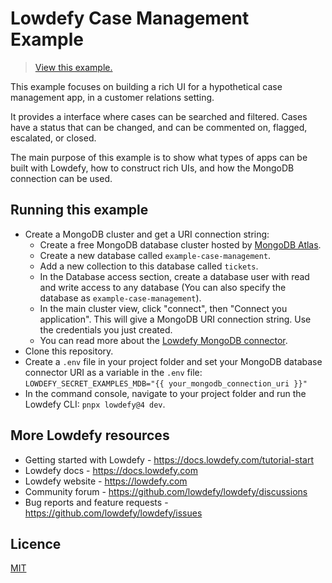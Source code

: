 # Lowdefy Case Management Example

> [View this example.](https://example-case-management.lowdefy.com)

This example focuses on building a rich UI for a hypothetical case management app, in a customer relations setting.

It provides a interface where cases can be searched and filtered. Cases have a status that can be changed, and can be commented on, flagged, escalated, or closed.

The main purpose of this example is to show what types of apps can be built with Lowdefy, how to construct rich UIs, and how the MongoDB connection can be used.

## Running this example

- Create a MongoDB cluster and get a URI connection string:
  - Create a free MongoDB database cluster hosted by [MongoDB Atlas](https://www.mongodb.com/try).
  - Create a new database called `example-case-management`.
  - Add a new collection to this database called `tickets`.
  - In the Database access section, create a database user with read and write access to any database (You can also specify the database as `example-case-management`).
  - In the main cluster view, click "connect", then "Connect you application". This will give a MongoDB URI connection string. Use the credentials you just created.
  - You can read more about the [Lowdefy MongoDB connector](https://docs.lowdefy.com/MongoDB).
- Clone this repository.
- Create a `.env` file in your project folder and set your MongoDB database connector URI as a variable in the `.env` file: `LOWDEFY_SECRET_EXAMPLES_MDB="{{ your_mongodb_connection_uri }}"`
- In the command console, navigate to your project folder and run the Lowdefy CLI: `pnpx lowdefy@4 dev`.

## More Lowdefy resources

- Getting started with Lowdefy - https://docs.lowdefy.com/tutorial-start
- Lowdefy docs - https://docs.lowdefy.com
- Lowdefy website - https://lowdefy.com
- Community forum - https://github.com/lowdefy/lowdefy/discussions
- Bug reports and feature requests - https://github.com/lowdefy/lowdefy/issues

## Licence

[MIT](https://github.com/lowdefy/lowdefy-example-case-management/blob/main/LICENSE)
